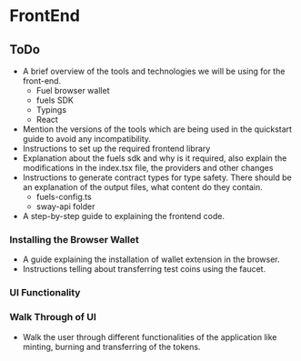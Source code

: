 # FrontEnd

## ToDo

- A brief overview of the tools and technologies we will be using for the front-end.
  - Fuel browser wallet
  - fuels SDK
  - Typings
  - React
- Mention the versions of the tools which are being used in the quickstart guide to avoid any incompatibility.
- Instructions to set up the required frontend library
- Explanation about the fuels sdk and why is it required, also explain the modifications in the index.tsx file, the providers and other changes
- Instructions to generate contract types for type safety. There should be an explanation of the output files, what content do they contain.
  - fuels-config.ts
  - sway-api folder
- A step-by-step guide to explaining the frontend code.

### Installing the Browser Wallet

- A guide explaining the installation of wallet extension in the browser.
- Instructions telling about transferring test coins using the faucet.

### UI Functionality

### Walk Through of UI

- Walk the user through different functionalities of the application like minting, burning and transferring of the tokens.
